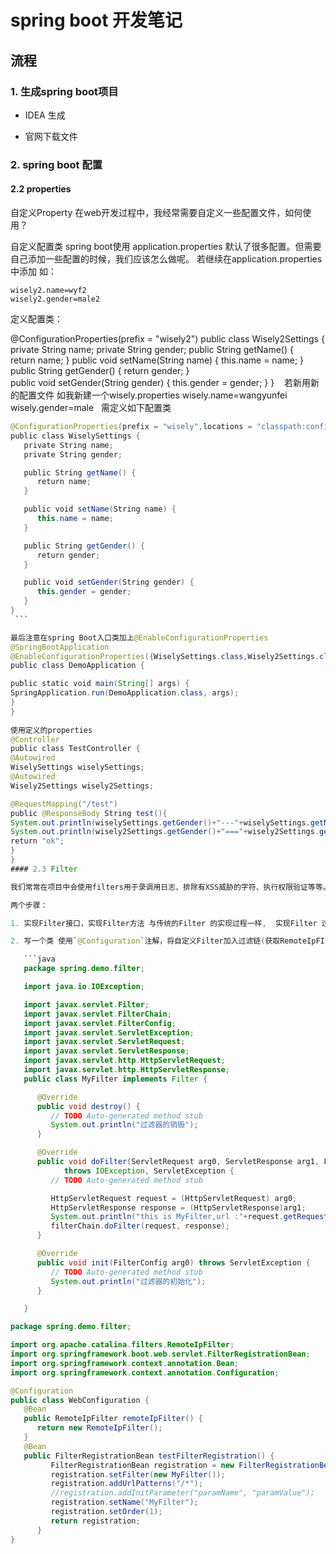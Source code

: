 # spring boot 开发笔记

## 流程

### 1. 生成spring boot项目

- IDEA 生成

- 官网下载文件

### 2. spring boot 配置

#### 2.2 properties

自定义Property
   在web开发过程中，我经常需要自定义一些配置文件，如何使用？

自定义配置类
   spring boot使用 application.properties 默认了很多配置。但需要自己添加一些配置的时候，我们应该怎么做呢。
若继续在application.properties中添加
如：

```properties
wisely2.name=wyf2
wisely2.gender=male2
```

定义配置类：


@ConfigurationProperties(prefix = "wisely2")
public class Wisely2Settings {
private String name;
private String gender;
public String getName() {
return name;
}
public void setName(String name) {
this.name = name;
}
public String getGender() {
return gender;
}
public void setGender(String gender) {
this.gender = gender;
}
} 
 
若新用新的配置文件
如我新建一个wisely.properties
wisely.name=wangyunfei
wisely.gender=male
 
需定义如下配置类

```java
@ConfigurationProperties(prefix = "wisely",locations = "classpath:config/wisely.properties")
public class WiselySettings {
   private String name;
   private String gender;

   public String getName() {
      return name;
   }

   public void setName(String name) {
      this.name = name;
   }

   public String getGender() {
      return gender;
   }

   public void setGender(String gender) {
      this.gender = gender;
   }
}
 ```

最后注意在spring Boot入口类加上@EnableConfigurationProperties
@SpringBootApplication
@EnableConfigurationProperties({WiselySettings.class,Wisely2Settings.class})
public class DemoApplication {

public static void main(String[] args) {
SpringApplication.run(DemoApplication.class, args);
}
}
 
使用定义的properties
@Controller
public class TestController {
@Autowired
WiselySettings wiselySettings;
@Autowired
Wisely2Settings wisely2Settings;

@RequestMapping("/test")
public @ResponseBody String test(){
System.out.println(wiselySettings.getGender()+"---"+wiselySettings.getName());
System.out.println(wisely2Settings.getGender()+"==="+wisely2Settings.getGender());
return "ok";
} 
}
#### 2.3 Filter

我们常常在项目中会使用filters用于录调用日志、排除有XSS威胁的字符、执行权限验证等等。Spring Boot自动添加了`OrderedCharacterEncodingFilter` 和 `HiddenHttpMethodFilter`，并且我们可以自定义Filter。

两个步骤：

1. 实现Filter接口，实现Filter方法 与传统的Filter 的实现过程一样,  实现Filter 过滤器 重写 init(), destroy(), doFilter(request,response,chainFilter);  

2. 写一个类 使用`@Configuration`注解，将自定义Filter加入过滤链(获取RemoteIpFIlter 对象   将自定义FIlter 在 `FilterRegistrationBean` 中注册);

   ```java
   package spring.demo.filter;

   import java.io.IOException;

   import javax.servlet.Filter;
   import javax.servlet.FilterChain;
   import javax.servlet.FilterConfig;
   import javax.servlet.ServletException;
   import javax.servlet.ServletRequest;
   import javax.servlet.ServletResponse;
   import javax.servlet.http.HttpServletRequest;
   import javax.servlet.http.HttpServletResponse;
   public class MyFilter implements Filter {

      @Override
      public void destroy() {
         // TODO Auto-generated method stub
         System.out.println("过滤器的销毁");
      }

      @Override
      public void doFilter(ServletRequest arg0, ServletResponse arg1, FilterChain filterChain)
            throws IOException, ServletException {
         // TODO Auto-generated method stub

         HttpServletRequest request = (HttpServletRequest) arg0;
         HttpServletResponse response = (HttpServletResponse)arg1;
         System.out.println("this is MyFilter,url :"+request.getRequestURI());
         filterChain.doFilter(request, response);
      }

      @Override
      public void init(FilterConfig arg0) throws ServletException {
         // TODO Auto-generated method stub
         System.out.println("过滤器的初始化");
      }

   }
   ```

   ```java
   package spring.demo.filter;

   import org.apache.catalina.filters.RemoteIpFilter;
   import org.springframework.boot.web.servlet.FilterRegistrationBean;
   import org.springframework.context.annotation.Bean;
   import org.springframework.context.annotation.Configuration;

   @Configuration
   public class WebConfiguration {
      @Bean
      public RemoteIpFilter remoteIpFilter() {
         return new RemoteIpFilter();
      }
      @Bean
      public FilterRegistrationBean testFilterRegistration() {
            FilterRegistrationBean registration = new FilterRegistrationBean();
            registration.setFilter(new MyFilter());
            registration.addUrlPatterns("/*");
            //registration.addInitParameter("paramName", "paramValue");
            registration.setName("MyFilter");
            registration.setOrder(1);
            return registration;
         }
   }
   ```

